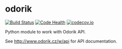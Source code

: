 # odorik

[![Build Status](https://travis-ci.org/nijel/odorik.svg?branch=master)](https://travis-ci.org/nijel/odorik)
[![Code Health](https://landscape.io/github/nijel/odorik/master/landscape.svg?style=flat)](https://landscape.io/github/nijel/odorik/master)
[![codecov.io](http://codecov.io/github/nijel/odorik/coverage.svg?branch=master)](http://codecov.io/github/nijel/odorik?branch=master)

Python module to work with Odorik API.

See http://www.odorik.cz/w/api for API documentation.
